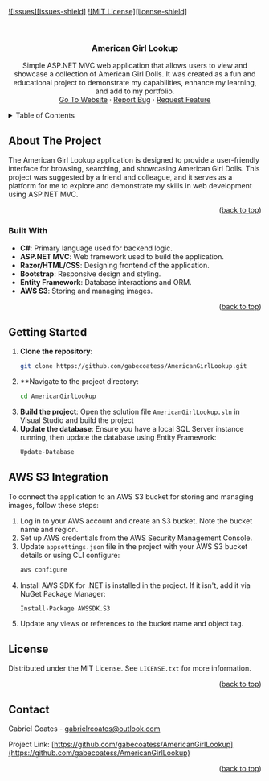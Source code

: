 <a id="readme-top"></a>

[![Issues][issues-shield]][issues-url]
[![MIT License][license-shield]][license-url]

<!-- PROJECT LOGO -->
<br />
<div align="center">
  <a href="https://www.github.com/gabecoatess/americangirllookup">
  </a>

<h3 align="center">American Girl Lookup</h3>

  <p align="center">
    Simple ASP.NET MVC web application that allows users to view and showcase a collection of American Girl Dolls. It was created as a fun and educational project to demonstrate my capabilities, enhance my learning, and add to my portfolio.
    <br />
    <a href="https://www.gabecoatess.com/">Go To Website</a>
    ·
    <a href="https://www.github.com/gabecoatess/americangirllookup/issues/new?labels=bug&template=bug-report---.md">Report Bug</a>
    ·
    <a href="https://www.github.com/gabecoatess/americangirllookup/issues/new?labels=enhancement&template=feature-request---.md">Request Feature</a>
  </p>
</div>



<!-- TABLE OF CONTENTS -->
<details>
  <summary>Table of Contents</summary>
  <ol>
    <li>
      <a href="#about-the-project">About The Project</a>
      <ul>
        <li><a href="#built-with">Built With</a></li>
      </ul>
    </li>
    <li><a href="#usage">Usage</a></li>
	<li><a href="#s3">AWS S3 Integration</a></li>
    <li><a href="#license">License</a></li>
    <li><a href="#contact">Contact</a></li>
  </ol>
</details>



<!-- ABOUT THE PROJECT -->
## About The Project

The American Girl Lookup application is designed to provide a user-friendly interface for browsing, searching, and showcasing American Girl Dolls. This project was suggested by a friend and colleague, and it serves as a platform for me to explore and demonstrate my skills in web development using ASP.NET MVC.

<p align="right">(<a href="#readme-top">back to top</a>)</p>



### Built With

- **C#**: Primary language used for backend logic.
- **ASP.NET MVC**: Web framework used to build the application.
- **Razor/HTML/CSS**: Designing frontend of the application.
- **Bootstrap**: Responsive design and styling.
- **Entity Framework**: Database interactions and ORM.
- **AWS S3**: Storing and managing images.

<p align="right">(<a href="#readme-top">back to top</a>)</p>



<!-- GETTING STARTED -->
## Getting Started

1. **Clone the repository**:
	```bash
	git clone https://github.com/gabecoatess/AmericanGirlLookup.git
	```
2. **Navigate to the project directory:
	```bash
	cd AmericanGirlLookup
	```
3. **Build the project**:
	Open the solution file `AmericanGirlLookup.sln` in Visual Studio and build the project
4. **Update the database**:
	Ensure you have a local SQL Server instance running, then update the database using Entity Framework:
	```bash
	Update-Database
	```
	
## AWS S3 Integration
To connect the application to an AWS S3 bucket for storing and managing images, follow these steps:
1. Log in to your AWS account and create an S3 bucket. Note the bucket name and region.
2. Set up AWS credentials from the AWS Security Management Console.
3. Update `appsettings.json` file in the project with your AWS S3 bucket details or using CLI configure:
	```bash
	aws configure
	```
4. Install AWS SDK for .NET is installed in the project. If it isn't, add it via NuGet Package Manager:
	```bash
	Install-Package AWSSDK.S3
	```
5. Update any views or references to the bucket name and object tag.

<!-- LICENSE -->
## License

Distributed under the MIT License. See `LICENSE.txt` for more information.

<p align="right">(<a href="#readme-top">back to top</a>)</p>



<!-- CONTACT -->
## Contact

Gabriel Coates - gabrielrcoates@outlook.com

Project Link: [https://github.com/gabecoatess/AmericanGirlLookup](https://github.com/gabecoatess/AmericanGirlLookup)

<p align="right">(<a href="#readme-top">back to top</a>)</p>

<!-- MARKDOWN LINKS & IMAGES -->
<!-- https://www.markdownguide.org/basic-syntax/#reference-style-links -->
[issues-url]: https://github.com/gabecoatess/AmericanGirlLookup/issues
[license-url]: https://github.com/gabecoatess/AmericanGirlLookup/blob/master/LICENSE.txt
